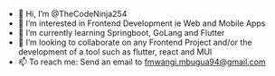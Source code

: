 - 👋 Hi, I’m @TheCodeNinja254
- 👀 I’m interested in Frontend Development ie Web and Mobile Apps
- 🌱 I’m currently learning Springboot, GoLang and Flutter
- 💞️ I’m looking to collaborate on any Frontend Project and/or the development of a tool such as flutter, react and MUI
- 📫 To reach me: Send an email to fmwangi.mbugua94@gmail.com

<!---
TheCodeNinja254/TheCodeNinja254 is a ✨ special ✨ repository because its `README.md` (this file) appears on your GitHub profile.
You can click the Preview link to take a look at your changes.
--->
